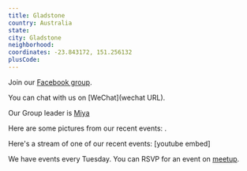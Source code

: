 ```yaml
---
title: Gladstone
country: Australia
state: 
city: Gladstone
neighborhood: 
coordinates: -23.843172, 151.256132
plusCode:
---
```

Join our [Facebook group](https://www.facebook.com/groups/free.code.camp.gladstone.qld).

You can chat with us on [WeChat](wechat URL).

Our Group leader is [Miya](freecodecamp.org/miya)

Here are some pictures from our recent events:
![]().

Here's a stream of one of our recent events:
[youtube embed]

We have events every Tuesday. You can RSVP for an event on [meetup](meetupurl).

